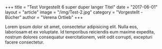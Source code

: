 +++
title = "Test Vorgestellt 6 super duper langer Titel"
date = "2017-06-01"
layout = "article"
image = "/img/Test-2.jpg"
category = "Vorgestellt - Bücher"
author = "Verena Ortlieb"
+++



Lorem ipsum dolor sit amet, consectetur adipisicing elit. Nulla eos, laboriosam et ex voluptate. Id temporibus reiciendis eum maxime expedita, nostrum dolores consequatur exercitationem, velit odit corrupti, excepturi facere consectetur.